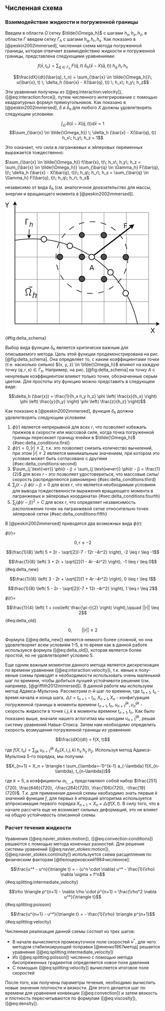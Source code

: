## Численная схема

### Взаимодействие жидкости и погруженной границы

Введем в области $\tilde{\Omega}$ сетку $\tilde{\Omega_h}$ с шагами $h_x, h_y, h_z$, в области $\Gamma$ введем сетку $\Gamma_h$
с шагами $h_q, h_r, h_s$. Как показано в [@peskin2002immersed], численная схема метода погруженной границы,
которая отвечает взаимодействию жидкости и погруженной границы, представлена следующими уравнениями:

$$f(\bar{x}, t_n) = \sum_{\bar{q} \in \Gamma_h}\; F(\bar{q}, t) \; \delta_h (\bar{x} - X(\bar{q}, t)) \; h_q\; h_r\;  h_s$$

$$\frac{dX}{dt}(\bar{q}, t_n) = \sum_{\bar{x} \in \tilde{\Omega_h}}\; u(\bar{x}, t) \; \delta_h (\bar{x} - X(\bar{q}, t)) \; h_x\; h_y\;  h_z$$

Эти уравнения получены из ([@eq:interaction:velocity]), ([@eq:interaction:force]),
путем численного интегрирование с помощью квадратурных формул прямоугольников.
Как показано в [@peskin2002immersed], $\delta$ и $\delta_h$ для любого $X$ должны удовлетворять следующим условиям:

$$\int_{\tilde{\Omega}} \; \delta(\bar{x} - X(\bar{q}, t)) d\bar{x} = 1$$
$$\sum_{\bar{x} \in \tilde{\Omega_h}} \; \delta_h (\bar{x} - X(\bar{q}, t)) h_x\; h_y\; h_z = 1$$

Это означает, что сила в лагранжевых и эйлеровых переменных выражается тождественно:

$\sum_{\bar{x} \in \tilde{\Omega_h}} f(\bar{x}, t)\; h_x\; h_y\; h_z = \sum_{\bar{x} \in \tilde{\Omega_h}} \sum_{\bar{q} \in \Gamma_h} F(\bar{q}, t)\; \delta_h (\bar{x} - X(\bar{q}, t))\; h_q\; h_r\; h_s = \sum_{\bar{q} \in \Gamma_h} F(\bar{q}, t)\; h_q\; h_r\; h_s$

независимо от вида $\delta_h$ (см. аналогичное доказательство для массы, энергии и вращающего момента в [@peskin2002immersed]).

![Схема применения функции $\delta_h$\label{img:delta_schema}](delta_schema.png) {#fig:delta_schema}

Выбор вида функции $\delta_h$ является критически важным для описываемого метода. Цель этой функции продемонстрирована на рис. [@fig:delta_schema].
Она определяет то, с каким коэффициентами точки (т.е. насколько сильно) $(x, y, z) \in \tilde{\Omega_h}$ влияют на каждую точку $(q, r, s) \in \Gamma_h$.
Например, на рис. [@fig:delta_schema] на точку $A$ с ненулевым коэффициентом влияют только точки, обозначенные серым цветом.
Для простоты эту функцию можно представить в следующем виде:

$$\delta_h (\bar{x}) = \frac{1}{h_x h_y h_z} \phi \left( \frac{x}{h_x} \right) \phi \left( \frac{y}{h_y} \right) \phi \left( \frac{z}{h_z} \right)$$

Как показано в [@peskin2002immersed], функция $\delta_h$ должна удовлетворять следующим условиям:

1. $\phi(r)$ является непрерывной для всех $r$, что позволяет избежать прижков в скорости или массовой силе, когда точка погруженной границы пересекает границу ячейки в $\tilde{\Omega_h}$ {#sec:delta_conditions:first}
2. $\phi(r) = 0, |r| \geq 2$, т.к. это позволяет снизить количество вычилений, при этом $|r| \geq 2$ является минимальным значением, при котором это условие может быть согласовано с другими {#sec:delta_conditions:second}
3. $\sum_{j \text{чет}} \phi(r - j) = \sum_{j \text{нечет}} \phi(r - j) = \frac{1}{2}$ для всех $r$ - это позволяет удостовериться, что массовые силы/скорость распределяются равномерно {#sec:delta_conditions:third}
4. $\sum_{j} (r - j)\; \phi(r - j) = 0$ для всех $r$, что является необходимым условием для вывода тождественности выражения вращающего момента в лагранжевых и эйлеровых координатах {#sec:delta_conditions:fourth}
5. $\sum_{j} (\phi(r - j))^2 = C$ для всех $r$, что определяет независимость расположения точек на лагранжевой сетке относительно точек эйлеровой сетки {#sec:delta_conditions:fifth}

В [@peskin2002immersed] приводятся два возможных вида $\phi(r)$:

$\phi(r) =$

$$0, r \leq -2$$

$$\frac{1}{8} \left( 5 + 2r - \sqrt[2]{-7 - 12r -4r^2} \right), -2 \leq r \leq -1$$

$$\frac{1}{8} \left( 3 + 2r + \sqrt[2]{1 - 4r -4r^2} \right), -1 \leq r \leq 0$$ {#eq:delta_new}

$$\frac{1}{8} \left( 3 - 2r + \sqrt[2]{1 + 4r -4r^2} \right), 0 \leq r \leq 1$$

$$\frac{1}{8} \left( 5 - 2r - \sqrt[2]{-7 + 12r -4r^2} \right), 1 \leq r \leq 2$$

$\phi(r) =$

$$\frac{1}{4} \left( 1 + cos\left( \frac{\pi r}{2} \right) \right),\qquad ||r|| \leq 2$$ {#eq:delta_old}

$$0 ,\qquad ||r|| \geq 2$$

Формула ([@eq:delta_new]) является немного более сложной, но она удовлетворяет всем условиям 
1-5, в то время как в данной работе
используеся формула ([@eq:delta_old]), которая является более простой, но не удовлетворяет условию 5.

Еще одним важным моментом данного метода является дискретизация по времени уравнения ([@eq:interaction:velocity]),
т.к. явные и полу-явные схемы приводят к необходимости
использовать очень маленький шаг по времени, чтобы добиться лучшей устойчивоти решения (см. например, [@griffith2012immersed]).
В данной работе мы используем метод Адамса-Мультона. Рассмотрим $n$-й шаг по времени, где $t_{n+1}$, $t_n$ - время начала и конца шага,
$\triangle t = t_{n+1} - t_n$, $X_{n+1}, X_n$ - конфигурация погруженной границы в моменты времени $t_{n+1}, t_n$,
$u_{n+1}^{ijk}, u_n^{ijk}$ - скорость жидкости в точке $i,j,k$ в моменты времени $t_{n+1}, t_n$.
Как было показано выше, вначале нашего аглогитма мы находим $u_{n+1}^{ijk}$, решая систему уравнений Навье-Стокса.
Затем нам необходимо определить скорость возмущения погруженной границы из уравнения:

$$\frac{dX}{dt} = f(X, t)$$

где $f(X, t_n) = \sum_{ijk}\; u_{n+1}^{ijk} \; \delta_h(X, i, j, k) \; h_x\; h_y\;  h_z$.
Используя метод Адамса-Мультона 5-го порядка, мы получим:

$$X_{n+1} = X_n + \triangle t \sum_{\lambda=-1}^{k-1} a_{-\lambda} f(X_{n-\lambda}, t_{n-\lambda})$$

где $k=5$, а коэффициенты $a_{1, _{\dots}, k}$ представляют собой набор $\frac{251}{720}, \frac{646}{720}, -\frac{264}{720}, \frac{106}{720}, -\frac{19}{720}$.
Т.к. для применения данной схемы необходимо знать первые $k$ значений функции $f$, для первых $k$ итераций алгоритма
используется аппроксимация первого порядка $X_{n+1} = X_n + \triangle t f(X, t)$. В силу того, что в начале рассчета
еще не возникает сильных деформаций, это не влияет на общую устойчивость описанной схемы.

### Расчет течения жидкости

Уравнения ([@eq:navier_stokes:motion]), ([@eq:convection:conditions]) решаются с помощью метода конечных разностей.
Для решения системы уравнений ([@eq:navier_stokes:motion]), ([@eq:navier_stokes:continuity]) используется схема расщепления
по физическим факторам [@белоцерковский1984численное]:

$$\frac{u^* - u^n}{\triangle t} = - (u^n \cdot \nabla) u^* - \frac{1}{\rho} \nabla \sigma + f^n$$ {#eq:splitting:intermediate_velocity}

$$\rho \triangle p^{n+1} - \nabla \rho \cdot p^{n+1} = \frac{\rho^2 \nabla u^*}{\triangle t}$$ {#eq:splitting:poisson}

$$\frac{u^{n+1} - u^*}{\triangle t} = - \frac{1}{\rho} \triangle p^{n+1}$$ {#eq:splitting:velocity}

Численная реализация данной схемы состоит из трех шагов:

* В начале вычисляется промежуточное поле скоростей $u^*$, для чего методом стабилизирующей поправки [@яненко1967метод] решается уравнение ([@eq:splitting:intermediate_velocity])
* Из ([@eq:splitting:poisson]) численно с помощью метода бисопряженных градиентов определяется новое поле давления
* С помощью ([@eq:splitting:velocity]) вычисляется итоговое поле скоростей

После того, как получены параметры течения, необходимо вычислить новые значения плотности и вязкости. Для этого делается шаг по времени для
уравнения конвекции ([@eq:convection]) и затем вязкость и плотность пересчитываются по формулам ([@eq:viscosity]), ([@eq:density]).
